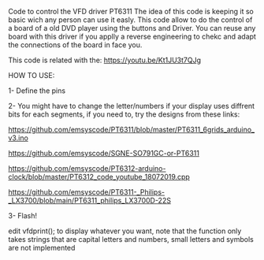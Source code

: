 Code to control the VFD driver PT6311
The idea of this code is keeping it so basic wich any person can use it easly.
This code allow to do the control of a board of a old DVD player using the buttons and Driver.
You can reuse any board with this driver if you applly a reverse engineering to chekc and adapt
the connections of the board in face you.

This code is related with the: https://youtu.be/Kt1JU3t7QJg



HOW TO USE:

1- Define the pins

2- You might have to change the letter/numbers if your display uses diffrent bits for each segments, if you need to, try the designs from these links:

https://github.com/emsyscode/PT6311/blob/master/PT6311_6grids_arduino_v3.ino   

https://github.com/emsyscode/SGNE-SO791GC-or-PT6311

https://github.com/emsyscode/PT6312-arduino-clock/blob/master/PT6312_code_youtube_18072019.cpp

https://github.com/emsyscode/PT6311-_Philips-_LX3700/blob/main/PT6311_philips_LX3700D-22S


3- Flash!

edit vfdprint(); to display whatever you want, note that the function only takes strings that are capital letters and numbers, small letters and symbols are not implemented 


